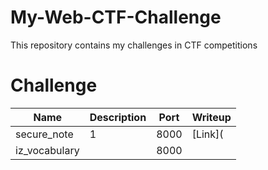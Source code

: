 # My-Web-CTF-Challenge
This repository contains my challenges in CTF competitions

# Challenge

| Name          | Description | Port | Writeup |
|---------------|-------------|------|---------|
| secure_note   | 1           | 8000 | [Link]( |
| iz_vocabulary |             | 8000 |         |
